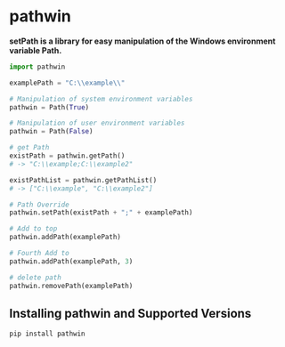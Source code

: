 # pathwin

**setPath is a library for easy manipulation of the Windows environment variable Path.**

```python
import pathwin

examplePath = "C:\\example\\"

# Manipulation of system environment variables
pathwin = Path(True)

# Manipulation of user environment variables
pathwin = Path(False)

# get Path
existPath = pathwin.getPath()
# -> "C:\\example;C:\\example2"

existPathList = pathwin.getPathList()
# -> ["C:\\example", "C:\\example2"]

# Path Override
pathwin.setPath(existPath + ";" + examplePath)

# Add to top
pathwin.addPath(examplePath)

# Fourth Add to
pathwin.addPath(examplePath, 3)

# delete path
pathwin.removePath(examplePath)

```


## Installing pathwin and Supported Versions
```bash
pip install pathwin
```




